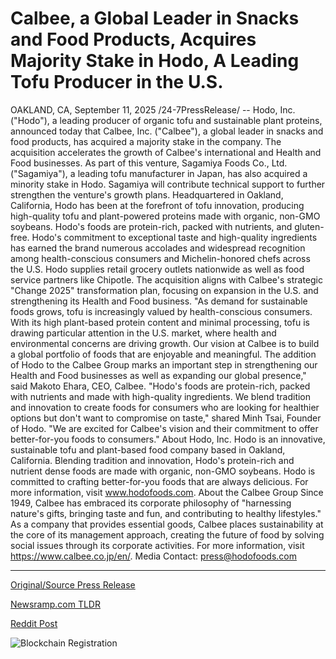 # Calbee, a Global Leader in Snacks and Food Products, Acquires Majority Stake in Hodo, A Leading Tofu Producer in the U.S.

OAKLAND, CA, September 11, 2025 /24-7PressRelease/ -- Hodo, Inc. ("Hodo"), a leading producer of organic tofu and sustainable plant proteins, announced today that Calbee, Inc. ("Calbee"), a global leader in snacks and food products, has acquired a majority stake in the company. The acquisition accelerates the growth of Calbee's international and Health and Food businesses.   As part of this venture, Sagamiya Foods Co., Ltd. ("Sagamiya"), a leading tofu manufacturer in Japan, has also acquired a minority stake in Hodo. Sagamiya will contribute technical support to further strengthen the venture's growth plans.  Headquartered in Oakland, California, Hodo has been at the forefront of tofu innovation, producing high-quality tofu and plant-powered proteins made with organic, non-GMO soybeans. Hodo's foods are protein-rich, packed with nutrients, and gluten-free. Hodo's commitment to exceptional taste and high-quality ingredients has earned the brand numerous accolades and widespread recognition among health-conscious consumers and Michelin-honored chefs across the U.S. Hodo supplies retail grocery outlets nationwide as well as food service partners like Chipotle.  The acquisition aligns with Calbee's strategic "Change 2025" transformation plan, focusing on expansion in the U.S. and strengthening its Health and Food business. "As demand for sustainable foods grows, tofu is increasingly valued by health-conscious consumers. With its high plant-based protein content and minimal processing, tofu is drawing particular attention in the U.S. market, where health and environmental concerns are driving growth. Our vision at Calbee is to build a global portfolio of foods that are enjoyable and meaningful. The addition of Hodo to the Calbee Group marks an important step in strengthening our Health and Food businesses as well as expanding our global presence," said Makoto Ehara, CEO, Calbee.  "Hodo's foods are protein-rich, packed with nutrients and made with high-quality ingredients. We blend tradition and innovation to create foods for consumers who are looking for healthier options but don't want to compromise on taste," shared Minh Tsai, Founder of Hodo. "We are excited for Calbee's vision and their commitment to offer better-for-you foods to consumers."  About Hodo, Inc. Hodo is an innovative, sustainable tofu and plant-based food company based in Oakland, California. Blending tradition and innovation, Hodo's protein-rich and nutrient dense foods are made with organic, non-GMO soybeans. Hodo is committed to crafting better-for-you foods that are always delicious. For more information, visit www.hodofoods.com.  About the Calbee Group Since 1949, Calbee has embraced its corporate philosophy of "harnessing nature's gifts, bringing taste and fun, and contributing to healthy lifestyles." As a company that provides essential goods, Calbee places sustainability at the core of its management approach, creating the future of food by solving social issues through its corporate activities. For more information, visit https://www.calbee.co.jp/en/.  Media Contact:  press@hodofoods.com 

---

[Original/Source Press Release](https://www.24-7pressrelease.com/press-release/526726/calbee-a-global-leader-in-snacks-and-food-products-acquires-majority-stake-in-hodo-a-leading-tofu-producer-in-the-us)
                    

[Newsramp.com TLDR](https://newsramp.com/curated-news/calbee-acquires-majority-stake-in-hodo-to-boost-plant-based-food-expansion/fb791cf03c0124f0bb9de45c91d72145) 

 



[Reddit Post](https://www.reddit.com/r/Business_NewsRamp/comments/1nenjz4/calbee_acquires_majority_stake_in_hodo_to_boost/) 



![Blockchain Registration](https://cdn.newsramp.app/24-7PressRelease/qrcode/259/11/oxenJ_mI.webp)